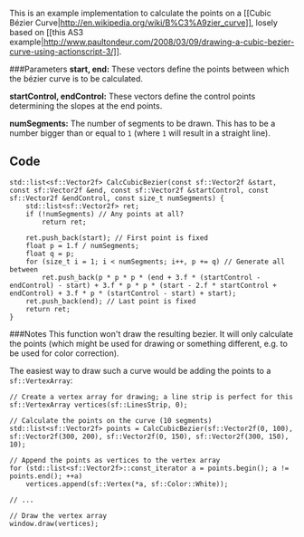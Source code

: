 This is an example implementation to calculate the points on a [[Cubic Bézier Curve|http://en.wikipedia.org/wiki/B%C3%A9zier_curve]], losely based on [[this AS3 example|http://www.paultondeur.com/2008/03/09/drawing-a-cubic-bezier-curve-using-actionscript-3/]].

###Parameters
**start, end:**
These vectors define the points between which the bézier curve is to be calculated.

**startControl, endControl:**
These vectors define the control points determining the slopes at the end points.

**numSegments:**
The number of segments to be drawn. This has to be a number bigger than or equal to `1` (where `1` will result in a straight line).

## Code
```
std::list<sf::Vector2f> CalcCubicBezier(const sf::Vector2f &start, const sf::Vector2f &end, const sf::Vector2f &startControl, const sf::Vector2f &endControl, const size_t numSegments) {
    std::list<sf::Vector2f> ret;
    if (!numSegments) // Any points at all?
        return ret;

    ret.push_back(start); // First point is fixed
    float p = 1.f / numSegments;
    float q = p;
    for (size_t i = 1; i < numSegments; i++, p += q) // Generate all between
        ret.push_back(p * p * p * (end + 3.f * (startControl - endControl) - start) + 3.f * p * p * (start - 2.f * startControl + endControl) + 3.f * p * (startControl - start) + start);
    ret.push_back(end); // Last point is fixed
    return ret;
}
```
###Notes
This function won't draw the resulting bezier. It will only calculate the points (which might be used for drawing or something different, e.g. to be used for color correction).

The easiest way to draw such a curve would be adding the points to a `sf::VertexArray`:

```
// Create a vertex array for drawing; a line strip is perfect for this
sf::VertexArray vertices(sf::LinesStrip, 0);

// Calculate the points on the curve (10 segments)
std::list<sf::Vector2f> points = CalcCubicBezier(sf::Vector2f(0, 100), sf::Vector2f(300, 200), sf::Vector2f(0, 150), sf::Vector2f(300, 150), 10);

// Append the points as vertices to the vertex array
for (std::list<sf::Vector2f>::const_iterator a = points.begin(); a != points.end(); ++a)
    vertices.append(sf::Vertex(*a, sf::Color::White));

// ...

// Draw the vertex array
window.draw(vertices);
```